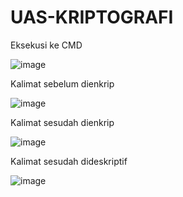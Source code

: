 # UAS-KRIPTOGRAFI

Eksekusi ke CMD

![image](https://user-images.githubusercontent.com/121652546/212471675-d4c07052-a1ec-40ae-9e40-ac239d06cc0a.png)

Kalimat sebelum dienkrip

![image](https://user-images.githubusercontent.com/121652546/212471636-0783a90e-8f4a-41ab-9a18-90965dd66714.png)

Kalimat sesudah dienkrip

![image](https://user-images.githubusercontent.com/121652546/212471741-fbddedad-e410-41ee-8989-883782255bcd.png)

Kalimat sesudah dideskriptif

![image](https://user-images.githubusercontent.com/121652546/212472099-d0c8999f-51c9-4341-93e3-e15edf61e040.png)

